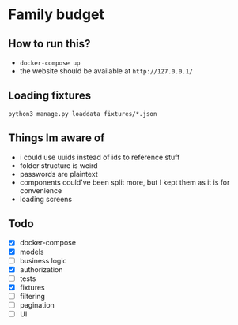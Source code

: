 # Family budget

## How to run this?
* `docker-compose up`
* the website should be available at `http://127.0.0.1/`

## Loading fixtures
`python3 manage.py loaddata fixtures/*.json`

## Things Im aware of
* i could use uuids instead of ids to reference stuff
* folder structure is weird
* passwords are plaintext
* components could've been split more, but I kept them as it is for convenience
* loading screens

## Todo
- [x] docker-compose
- [x] models
- [ ] business logic
- [x] authorization
- [ ] tests
- [x] fixtures
- [ ] filtering
- [ ] pagination
- [ ] UI